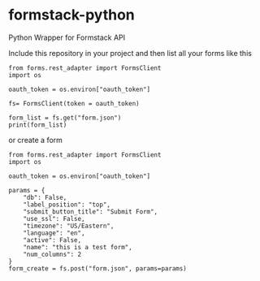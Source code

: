 # formstack-python

Python Wrapper for Formstack API

Include this repository in your project and then list all your forms like this

```
from forms.rest_adapter import FormsClient
import os

oauth_token = os.environ["oauth_token"]

fs= FormsClient(token = oauth_token)

form_list = fs.get("form.json")
print(form_list)
```

or create a form

```
from forms.rest_adapter import FormsClient
import os

oauth_token = os.environ["oauth_token"]

params = {
    "db": False,
    "label_position": "top",
    "submit_button_title": "Submit Form",
    "use_ssl": False,
    "timezone": "US/Eastern",
    "language": "en",
    "active": False,
    "name": "this is a test form",
    "num_columns": 2
}
form_create = fs.post("form.json", params=params)

```
